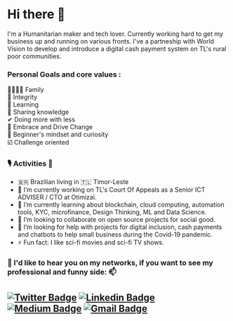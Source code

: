 # Hi there 👋
I'm a Humanitarian maker and tech lover.
Currently working hard to get my business up and running on various fronts.
I've a partneship with World Vision to develop and introduce a digital cash payment system on TL's rural poor communities.

### Personal Goals and core values :

👨‍👩‍👧‍👦 Family<br>
💪 Integrity<br>
🧠 Learning<br>
🙌 Sharing knowledge<br>
✔ Doing more with less<br>
🙌 Embrace and Drive Change<br>
🔭 Beginner's mindset and curiosity<br>
☑️ Challenge oriented<br>


### 🎙️ Activities 👯 
- 🇧🇷 Brazilian living in 🇹🇱 Timor-Leste
- 🔭 I’m currently working on TL's Court Of Appeals as a Senior ICT ADVISER / CTO at Otimizai.
- 🌱 I’m currently learning about blockchain, cloud computing, automation tools, KYC, microfinance, Design Thinking, ML and Data Science.
- 👯 I’m looking to collaborate on open source projects for social good.
- 🤔 I’m looking for help with projects for digital inclusion, cash payments and chatbots to help small business during the Covid-19 pandemic.
- ⚡ Fun fact: I like sci-fi movies and sci-fi TV shows.


### 💬 I'd like to hear you on my networks, if you want to see my professional and funny side: 📫
[![Twitter Badge](https://img.shields.io/badge/-@paulo_s_amaral-1ca0f1?style=flat-square&labelColor=1ca0f1&logo=twitter&logoColor=white&link=https://twitter.com/paulo_s_amaral)](https://twitter.com/paulo_s_amaral)
[![Linkedin Badge](https://img.shields.io/badge/-@paulosergioamaral-blue?style=flat-square&labelColor=blue&logo=linkedin&logoColor=white&link=https://www.linkedin.com/in/paulosergioamaral)](https://www.linkedin.com/in/paulosergioamaral)
[![Medium Badge](https://img.shields.io/badge/-@paulo_amaral-03a57a?style=flat-square&labelColor=000000&logo=Medium&link=https://medium.com/@paulo_amaral/)](https://medium.com/paulo_amaral/)
[![Gmail Badge](https://img.shields.io/badge/-paulo.security@gmail.com-c14438?style=flat-square&logo=Gmail&logoColor=white&link=mailto:paulo.security@gmail.com)](mailto:paulo.security@gmail.com)
---
